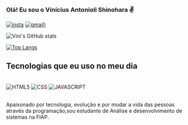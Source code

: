 ### Olá! Eu sou o Vinícius Antonioli Shinohara ✌️

[![insta](https://img.shields.io/badge/Instagram-E4405F?style=for-the-badge&logo=instagram&logoColor=white)](https://https://www.instagram.com/vinicius_shinohara13/)
[![gmail](https://img.shields.io/badge/Gmail-D14836?style=for-the-badge&logo=gmail&logoColor=white))](https://mail.google.com/mail/u/0/?hl=pt-BR#inbox)

![Vini's GitHub stats](https://github-readme-stats.vercel.app/api?username=Vinimax0070&show_icons=true&theme=dracula)

[![Top Langs](https://github-readme-stats.vercel.app/api/top-langs/?username=Vinimax0070)](https://github.com/Vinimax0070/github-readme-stats)

## Tecnologias que eu uso no meu dia
<div style= "display: inline_block"><br/>
  <img align="center" alt="HTML5" src="https://img.shields.io/badge/HTML5-E34F26?style=for-the-badge&logo=html5&logoColor=white"/>
  <img align="center" alt="CSS" src="https://img.shields.io/badge/CSS3-1572B6?style=for-the-badge&logo=css3&logoColor=white"/>                                 
  <img align="center" alt="JAVASCRIPT" src="https://img.shields.io/badge/JavaScript-F7DF1E?style=for-the-badge&logo=javascript&logoColor=black"/>
  </div><br>
  
Apaixonado por tecnologia, evolução e por mudar a vida das pessoas através da programação,sou estudante de Análise e desenvolvimento de sistemas na FIAP.
